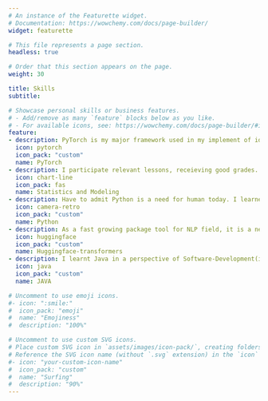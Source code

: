 ```yaml
---
# An instance of the Featurette widget.
# Documentation: https://wowchemy.com/docs/page-builder/
widget: featurette

# This file represents a page section.
headless: true

# Order that this section appears on the page.
weight: 30

title: Skills
subtitle:

# Showcase personal skills or business features.
# - Add/remove as many `feature` blocks below as you like.
# - For available icons, see: https://wowchemy.com/docs/page-builder/#icons
feature:
- description: PyTorch is my major framework used in my implement of ideas. I learned(and will be continue to learn) important details of it.
  icon: pytorch
  icon_pack: "custom"
  name: PyTorch
- description: I participate relevant lessons, receieving good grades. I also won first prize in CUMCM(Contemporary Undergraduate Mathematical Contest in Modeling) contests. 
  icon: chart-line
  icon_pack: fas
  name: Statistics and Modeling
- description: Have to admit Python is a need for human today. I learned Python since i the first year of college, and taught many student (including students from overseas) to use it.
  icon: camera-retro
  icon_pack: "custom"
  name: Python
- description: As a fast growing package tool for NLP field, it is a need to Looking at problems on the shoulders of giants. I companied its growth since its 3.0 version, and use it for many times we want to add pre-trained models/baselines in our work. 
  icon: huggingface
  icon_pack: "custom"
  name: Huggingface-transformers
- description: I learnt Java in a perspective of Software-Development(i like the mind of it so much). If artificial intelligence ebbs one day, I will turn into a screw to fill the gap between human and complete intelligence by developing software day-after-day.
  icon: java
  icon_pack: "custom"
  name: JAVA

# Uncomment to use emoji icons.
#- icon: ":smile:"
#  icon_pack: "emoji"
#  name: "Emojiness"
#  description: "100%"  

# Uncomment to use custom SVG icons.
# Place custom SVG icon in `assets/images/icon-pack/`, creating folders if necessary.
# Reference the SVG icon name (without `.svg` extension) in the `icon` field.
#- icon: "your-custom-icon-name"
#  icon_pack: "custom"
#  name: "Surfing"
#  description: "90%"
---
```

